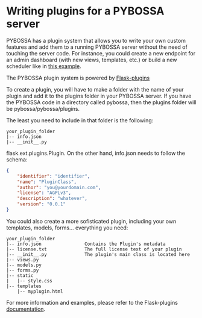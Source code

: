 # Writing plugins for a PYBOSSA server

PYBOSSA has a plugin system that allows you to write your own custom
features and add them to a running PYBOSSA server without the need of
touching the server code. For instance, you could create a new endpoint
for an admin dashboard (with new views, templates, etc.) or build a new
scheduler like in [this example](https://github.com/Scifabric/random-scheduler).

The PYBOSSA plugin system is powered by
[Flask-plugins](https://github.com/sh4nks/flask-plugins)

To create a plugin, you will have to make a folder with the name of your
plugin and add it to the plugins folder in your PYBOSSA server. If you
have the PYBOSSA code in a directory called pybossa, then the plugins
folder will be pybossa/pybossa/plugins.

The least you need to include in that folder is the following:

    your_plugin_folder
    |-- info.json
    |-- __init__.py

flask.ext.plugins.Plugin. On the other hand, info.json needs to follow
the schema:

``` json
{
    "identifier": "identifier",
    "name": "PluginClass",
    "author": "you@yourdomain.com",
    "license": "AGPLv3",
    "description": "whatever",
    "version": "0.0.1"
}
```

You could also create a more sofisticated plugin, including your own
templates, models, forms... everything you need:

    your_plugin_folder
    |-- info.json                Contains the Plugin's metadata
    |-- license.txt              The full license text of your plugin
    |-- __init__.py              The plugin's main class is located here
    |-- views.py
    |-- models.py
    |-- forms.py
    |-- static
    |   |-- style.css
    |-- templates
        |-- myplugin.html

For more information and examples, please refer to the Flask-plugins
[documentation](http://flask-plugins.readthedocs.org/en/latest/).
